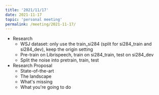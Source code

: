 ```yaml
---
title: '2021/11/17'
date: 2021-11-17
topic: 'personal meeting'
permalink: /meeting/2021-11-17/
---
```

+ Research
  + WSJ dataset: only use the train_si284 (split for si284_train and si284_dev), keep the origin setting
  + Pre-train on Librispeech, train on si284_train, test on si284_dev
  + Split the noise into pretrain, train, test
+ Research Proposal
  + State-of-the-art
  + The landscape
  + What's missing
  + What you're going to do